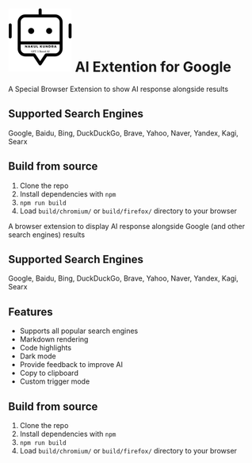 # ![MarineGEO circle logo](/src/logo.png "MarineGEO logo")  AI Extention for Google

A Special Browser Extension to show AI response alongside results

## Supported Search Engines

Google, Baidu, Bing, DuckDuckGo, Brave, Yahoo, Naver, Yandex, Kagi, Searx

## Build from source

1. Clone the repo
2. Install dependencies with `npm`
3. `npm run build`
4. Load `build/chromium/` or `build/firefox/` directory to your browser


A browser extension to display AI response alongside Google (and other search engines) results

## Supported Search Engines

Google, Baidu, Bing, DuckDuckGo, Brave, Yahoo, Naver, Yandex, Kagi, Searx

## Features

- Supports all popular search engines
- Markdown rendering
- Code highlights
- Dark mode
- Provide feedback to improve AI
- Copy to clipboard
- Custom trigger mode

## Build from source

1. Clone the repo
2. Install dependencies with `npm`
3. `npm run build`
4. Load `build/chromium/` or `build/firefox/` directory to your browser

